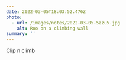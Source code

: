 ```yaml
---
date: 2022-03-05T18:03:52.476Z
photo:
  - url: /images/notes/2022-03-05-5zzu5.jpg
    alt: Roo on a climbing wall
summary: ''
---
```

Clip n climb
